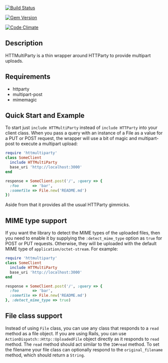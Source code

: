 [![Build Status](https://travis-ci.org/jwagener/httmultiparty.svg?branch=v0.3.14)](https://travis-ci.org/jwagener/httmultiparty)


[![Gem Version](https://badge.fury.io/rb/httmultiparty.svg)](http://badge.fury.io/rb/httmultiparty)


[![Code Climate](https://codeclimate.com/github/jwagener/httmultiparty/badges/gpa.svg)](https://codeclimate.com/github/jwagener/httmultiparty)

## Description

HTTMultiParty is a thin wrapper around HTTParty to provide multipart uploads.

## Requirements

- httparty
- multipart-post
- mimemagic

## Quick Start and Example

To start just `include HTTMultiParty` instead of `include HTTParty` into
your client class. When you pass a query with an instance of a File as
a value for a PUT or POST request, the wrapper will use a bit of magic
and multipart-post to execute a multipart upload:

```ruby
require 'httmultiparty'
class SomeClient
  include HTTMultiParty
  base_uri 'http://localhost:3000'
end

response = SomeClient.post('/', :query => {
  :foo      => 'bar',
  :somefile => File.new('README.md')
})
```

Aside from that it provides all the usual HTTParty gimmicks.

## MIME type support

If you want the library to detect the MIME types of the uploaded files, then
you need to enable it by supplying the `:detect_mime_type` option as `true`
for POST or PUT requests. Otherwise, they will be uploaded with the default
MIME type of `application/octet-stream`. For example:

```ruby
require 'httmultiparty'
class SomeClient
  include HTTMultiParty
  base_uri 'http://localhost:3000'
end

response = SomeClient.post('/', :query => {
  :foo      => 'bar',
  :somefile => File.new('README.md')
}, :detect_mime_type => true)
```
## File class support

Instead of using `File` class, you can use any class that responds to
a `read` method as a file object. If you are using Rails, you can use
`ActionDispatch::Http::UploadedFile` object directly as it responds to
`read` method. The `read` method should act similar to the `IO#read`
method. To set the filename your file class can optionally respond to
the `original_filename` method, which should return a `String`.
